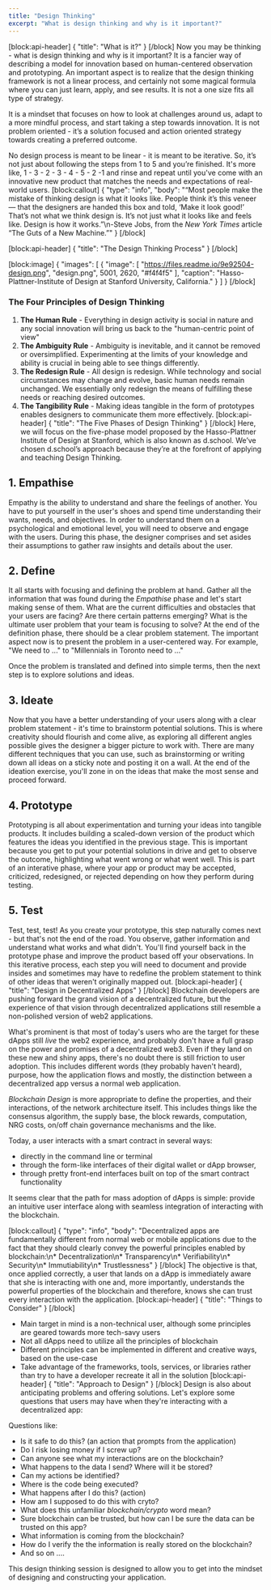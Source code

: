 ```yaml
---
title: "Design Thinking"
excerpt: "What is design thinking and why is it important?"
---
```

[block:api-header]
{
  "title": "What is it?"
}
[/block]
Now you may be thinking - what is design thinking and why is it important? It is a fancier way of describing a model for innovation based on human-centered observation and prototyping. An important aspect is to realize that the design thinking framework is not a linear process, and certainly not some magical formula where you can just learn, apply, and see results. It is not a one size fits all type of strategy. 

It is a mindset that focuses on how to look at challenges around us, adapt to a more mindful process, and start taking a step towards innovation. It is not problem oriented - it’s a solution focused and action oriented strategy towards creating a preferred outcome.

No design process is meant to be linear - it is meant to be iterative. So, it’s not just about following the steps from 1 to 5 and you’re finished. It's more like, 1 - 3 - 2 - 3 - 4 - 5 - 2 -1 and rinse and repeat until you've come with an innovative new product that matches the needs and expectations of real-world users.
[block:callout]
{
  "type": "info",
  "body": "“Most people make the mistake of thinking design is what it looks like. People think it’s this veneer — that the designers are handed this box and told, ‘Make it look good!’ That’s not what we think design is. It’s not just what it looks like and feels like. Design is how it works.”\n-Steve Jobs, from the *New York Times* article “The Guts of a New Machine.”"
}
[/block]

[block:api-header]
{
  "title": "The Design Thinking Process"
}
[/block]

[block:image]
{
  "images": [
    {
      "image": [
        "https://files.readme.io/9e92504-design.png",
        "design.png",
        5001,
        2620,
        "#f4f4f5"
      ],
      "caption": "Hasso-Plattner-Institute of Design at Stanford University, California."
    }
  ]
}
[/block]
### The Four Principles of Design Thinking
1. **The Human Rule** - Everything in design activity is social in nature and any social innovation will bring us back to the "human-centric point of view"
2. **The Ambiguity Rule** - Ambiguity is inevitable, and it cannot be removed or oversimplified. Experimenting at the limits of your knowledge and ability is crucial in being able to see things differently.
3. **The Redesign Rule** - All design is redesign. While technology and social circumstances may change and evolve, basic human needs remain unchanged. We essentially only redesign the means of fulfilling these needs or reaching desired outcomes.
4. **The Tangibility Rule** - Making ideas tangible in the form of prototypes enables designers to communicate them more effectively.
[block:api-header]
{
  "title": "The Five Phases of Design Thinking"
}
[/block]
Here, we will focus on the five-phase model proposed by the Hasso-Plattner Institute of Design at Stanford, which is also known as d.school. We’ve chosen d.school’s approach because they’re at the forefront of applying and teaching Design Thinking. 

## 1. Empathise

Empathy is the ability to understand and share the feelings of another. You have to put yourself in the user's shoes and spend time understanding their wants, needs, and objectives. In order to understand them on a psychological and emotional level, you will need to observe and engage with the users. During this phase, the designer comprises and set asides their assumptions to gather raw insights and details about the user. 

## 2. Define

It all starts with focusing and defining the problem at hand. Gather all the information that was found during the *Empathise* phase and let's start making sense of them. What are the current difficulties and obstacles that your users are facing? Are there certain patterns emerging? What is the ultimate user problem that your team is focusing to solve? At the end of the definition phase, there should be a clear problem statement. The important aspect now is to present the problem in a user-centered way. For example, "We need to ..." to "Millennials in Toronto need to ..."

Once the problem is translated and defined into simple terms, then the next step is to explore solutions and ideas.  

## 3. Ideate

Now that you have a better understanding of your users along with a clear problem statement - it's time to brainstorm potential solutions. This is where creativity should flourish and come alive, as exploring all different angles possible gives the designer a bigger picture to work with. There are many different techniques that you can use, such as brainstorming or writing down all ideas on a sticky note and posting it on a wall. At the end of the ideation exercise, you'll zone in on the ideas that make the most sense and proceed forward. 

## 4. Prototype

Prototyping is all about experimentation and turning your ideas into tangible products. It includes building a scaled-down version of the product which features the ideas you identified in the previous stage. This is important because you get to put your potential solutions in drive and get to observe the outcome, highlighting what went wrong or what went well. This is part of an interative phase, where your app or product may be accepted, criticized, redesigned, or rejected depending on how they perform during testing. 

## 5. Test

Test, test, test! As you create your prototype, this step naturally comes next - but that's not the end of the road. You observe, gather information and understand what works and what didn't. You'll find yourself back in the prototype phase and improve the product based off your observations. In this iterative process, each step you will need to document and provide insides and sometimes may have to redefine the problem statement to think of other ideas that weren't originally mapped out. 
[block:api-header]
{
  "title": "Design in Decentralized Apps"
}
[/block]
Blockchain developers are pushing forward the grand vision of a decentralized future, but the experience of that vision through decentralized applications still resemble a non-polished version of web2 applications.

What's prominent is that most of today's users who are the target for these dApps still *live* the web2 experience, and probably don't have a full grasp on the power and promises of a decentralized web3. Even if they land on these new and shiny apps, there's no doubt there is still friction to user adoption. This includes different words (they probably haven't heard), purpose, how the application flows and mostly, the distinction between a decentralized app versus a normal web application. 

*Blockchain Design* is more appropriate to define the properties, and their interactions, of the network architecture itself. This includes things like the consensus algorithm, the supply base, the block rewards, computation, NRG costs, on/off chain governance mechanisms and the like.
 

Today, a user interacts with a smart contract in several ways:
* directly in the command line or terminal
* through the form-like interfaces of their digital wallet or dApp browser, 
* through pretty front-end interfaces built on top of the smart contract functionality

It seems clear that the path for mass adoption of dApps is simple: provide an intuitive user interface along with seamless integration of interacting with the blockchain.


[block:callout]
{
  "type": "info",
  "body": "Decentralized apps are fundamentally different from normal web or mobile applications due to the fact that they should clearly convey the powerful principles enabled by blockchain:\n* Decentralization\n* Transparency\n* Verifiability\n* Security\n* Immutiability\n* Trustlessness"
}
[/block]
The objective is that, once applied correctly, a user that lands on a dApp is immediately aware that she is interacting with one and, more importantly, understands the powerful properties of the blockchain and therefore, knows she can trust every interaction with the application.
[block:api-header]
{
  "title": "Things to Consider"
}
[/block]
* Main target in mind is a non-technical user, although some principles are geared towards more tech-savy users 
* Not all dApps need to utilize all the principles of blockchain
* Different principles can be implemented in different and creative ways, based on the use-case
* Take advantage of the frameworks, tools, services, or libraries rather than try to have a developer recreate it all in the solution
[block:api-header]
{
  "title": "Approach to Design"
}
[/block]
Design is also about anticipating problems and offering solutions. Let's explore some questions that users may have when they're interacting with a decentralized app: 

Questions like:
* Is it safe to do this? (an action that prompts from the application)
* Do I risk losing money if I screw up? 
* Can anyone see what my interactions are on the blockchain?
* What happens to the data I send? Where will it be stored?
* Can my actions be identified?
* Where is the code being executed? 
* What happens after I do this? (action)
* How am I supposed to do this with cryto?
* What does this unfamiliar *blockchain/crypto* word mean?
* Sure blockchain can be trusted, but how can I be sure the data can be trusted on this app?
* What information is coming from the blockchain?
* How do I verify the the information is really stored on the blockchain? 
* And so on ....

This design thinking session is designed to allow you to get into the mindset of designing and constructing your application.